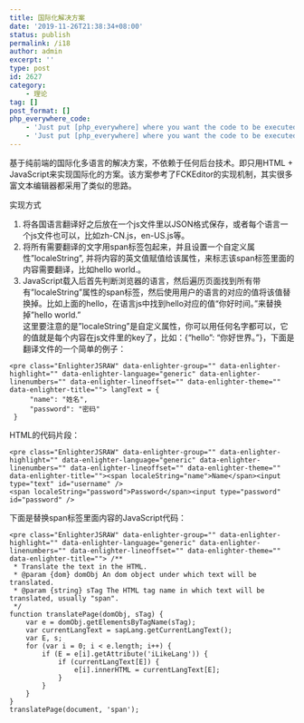 ```yaml
---
title: 国际化解决方案
date: '2019-11-26T21:38:34+08:00'
status: publish
permalink: /i18
author: admin
excerpt: ''
type: post
id: 2627
category:
    - 理论
tag: []
post_format: []
php_everywhere_code:
    - 'Just put [php_everywhere] where you want the code to be executed.'
    - 'Just put [php_everywhere] where you want the code to be executed.'
---
```

基于纯前端的国际化多语言的解决方案，不依赖于任何后台技术。即只用HTML + JavaScript来实现国际化的方案。该方案参考了FCKEditor的实现机制，其实很多富文本编辑器都采用了类似的思路。

实现方式

1. 将各国语言翻译好之后放在一个js文件里以JSON格式保存，或者每个语言一个js文件也可以，比如zh-CN.js，en-US.js等。
2. 将所有需要翻译的文字用span标签包起来，并且设置一个自定义属性”localeString”, 并将内容的英文值赋值给该属性，来标志该span标签里面的内容需要翻译，比如hello world.。
3. JavaScript载入后首先判断浏览器的语言，然后遍历页面找到所有带有”localeString”属性的span标签，然后使用用户的语言的对应的值将该值替换掉。比如上面的hello，在语言js中找到hello对应的值“你好时间。”来替换掉”hello world.”  
   这里要注意的是”localeString”是自定义属性，你可以用任何名字都可以，它的值就是每个内容在js文件里的key了，比如：{“hello”: “你好世界。”}，下面是翻译文件的一个简单的例子：

```
<pre class="EnlighterJSRAW" data-enlighter-group="" data-enlighter-highlight="" data-enlighter-language="generic" data-enlighter-linenumbers="" data-enlighter-lineoffset="" data-enlighter-theme="" data-enlighter-title=""> langText = {
     "name": "姓名",
     "password": "密码"
 }
```

  
 HTML的代码片段：

```
<pre class="EnlighterJSRAW" data-enlighter-group="" data-enlighter-highlight="" data-enlighter-language="generic" data-enlighter-linenumbers="" data-enlighter-lineoffset="" data-enlighter-theme="" data-enlighter-title=""><span localeString="name">Name</span><input type="text" id="username" />
<span localeString="password">Password</span><input type="password" id="password" />
```

下面是替换span标签里面内容的JavaScript代码：

```
<pre class="EnlighterJSRAW" data-enlighter-group="" data-enlighter-highlight="" data-enlighter-language="generic" data-enlighter-linenumbers="" data-enlighter-lineoffset="" data-enlighter-theme="" data-enlighter-title=""> /**
 * Translate the text in the HTML.
 * @param {dom} domObj An dom object under which text will be translated.
 * @param {string} sTag The HTML tag name in which text will be translated, usually "span".
 */
function translatePage(domObj, sTag) {
    var e = domObj.getElementsByTagName(sTag);
    var currentLangText = sapLang.getCurrentLangText();
    var E, s;
    for (var i = 0; i < e.length; i++) {
        if (E = e[i].getAttribute('iLikeLang')) {
            if (currentLangText[E]) {
                e[i].innerHTML = currentLangText[E];
            }
        }
    }
}
translatePage(document, 'span');
```